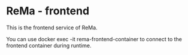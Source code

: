 # ReMa - frontend

This is the frontend service of ReMa.

You can use docker exec -it rema-frontend-container to connect to the frontend container during runtime.
